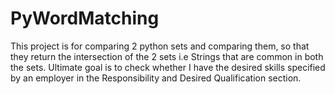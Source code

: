 # PyWordMatching
This project is for comparing 2 python sets and comparing them, so that they return the intersection of the 2 sets i.e Strings that are common in both the sets.
Ultimate goal is to check whether I have the desired skills specified by an employer in the Responsibility and Desired Qualification section.

